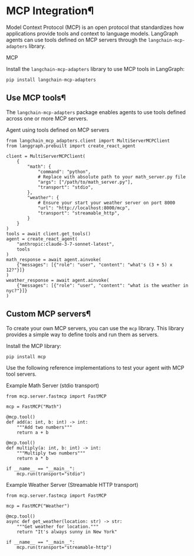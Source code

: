 # MCP Integration¶

Model Context Protocol (MCP) is an open protocol that standardizes how applications provide tools and context to language models. LangGraph agents can use tools defined on MCP servers through the `langchain-mcp-adapters` library.

MCP

Install the `langchain-mcp-adapters` library to use MCP tools in LangGraph:

```
pip install langchain-mcp-adapters
```

## Use MCP tools¶

The `langchain-mcp-adapters` package enables agents to use tools defined across one or more MCP servers.

Agent using tools defined on MCP servers

```
from langchain_mcp_adapters.client import MultiServerMCPClient
from langgraph.prebuilt import create_react_agent

client = MultiServerMCPClient(
    {
        "math": {
            "command": "python",
            # Replace with absolute path to your math_server.py file
            "args": ["/path/to/math_server.py"],
            "transport": "stdio",
        },
        "weather": {
            # Ensure your start your weather server on port 8000
            "url": "http://localhost:8000/mcp",
            "transport": "streamable_http",
        }
    }
)
tools = await client.get_tools()
agent = create_react_agent(
    "anthropic:claude-3-7-sonnet-latest",
    tools
)
math_response = await agent.ainvoke(
    {"messages": [{"role": "user", "content": "what's (3 + 5) x 12?"}]}
)
weather_response = await agent.ainvoke(
    {"messages": [{"role": "user", "content": "what is the weather in nyc?"}]}
)
```

## Custom MCP servers¶

To create your own MCP servers, you can use the `mcp` library. This library provides a simple way to define tools and run them as servers.

Install the MCP library:

```
pip install mcp
```

Use the following reference implementations to test your agent with MCP tool servers. 

Example Math Server (stdio transport)

```
from mcp.server.fastmcp import FastMCP

mcp = FastMCP("Math")

@mcp.tool()
def add(a: int, b: int) -> int:
    """Add two numbers"""
    return a + b

@mcp.tool()
def multiply(a: int, b: int) -> int:
    """Multiply two numbers"""
    return a * b

if __name__ == "__main__":
    mcp.run(transport="stdio")
```

Example Weather Server (Streamable HTTP transport)

```
from mcp.server.fastmcp import FastMCP

mcp = FastMCP("Weather")

@mcp.tool()
async def get_weather(location: str) -> str:
    """Get weather for location."""
    return "It's always sunny in New York"

if __name__ == "__main__":
    mcp.run(transport="streamable-http")
```
